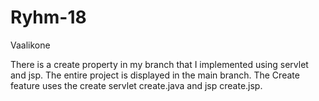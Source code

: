 # Ryhm-18
Vaalikone


There is a create property in my branch that I implemented using servlet and jsp.
The entire project is displayed in the main branch. 
The Create feature uses the create servlet create.java and jsp create.jsp.
